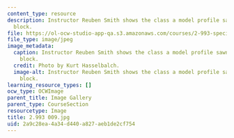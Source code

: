 ```yaml
---
content_type: resource
description: Instructor Reuben Smith shows the class a model profile sawn from a wood
  block.
file: https://ol-ocw-studio-app-qa.s3.amazonaws.com/courses/2-993-special-topics-in-mechanical-engineering-the-art-and-science-of-boat-design-january-iap-2007/2a9c28ea4a34d440a827aeb1de2cf754_2993009.jpg
file_type: image/jpeg
image_metadata:
  caption: Instructor Reuben Smith shows the class a model profile sawn from a wood
    block.
  credit: Photo by Kurt Hasselbalch.
  image-alt: Instructor Reuben Smith shows the class a model profile sawn from a wood
    block.
learning_resource_types: []
ocw_type: OCWImage
parent_title: Image Gallery
parent_type: CourseSection
resourcetype: Image
title: 2.993 009.jpg
uid: 2a9c28ea-4a34-d440-a827-aeb1de2cf754
---
```

